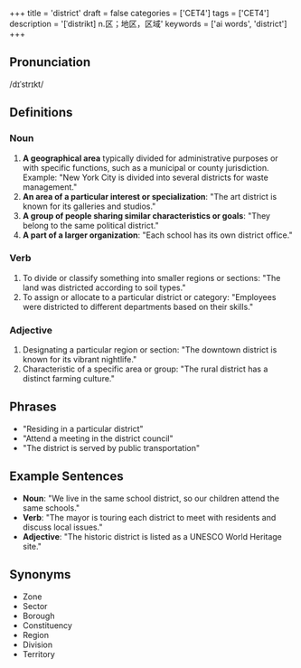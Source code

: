 +++
title = 'district'
draft = false
categories = ['CET4']
tags = ['CET4']
description = '[ˈdistrikt] n.区；地区，区域'
keywords = ['ai words', 'district']
+++

## Pronunciation
/dɪˈstrɪkt/

## Definitions
### Noun
1. **A geographical area** typically divided for administrative purposes or with specific functions, such as a municipal or county jurisdiction. Example: "New York City is divided into several districts for waste management."
2. **An area of a particular interest or specialization**: "The art district is known for its galleries and studios."
3. **A group of people sharing similar characteristics or goals**: "They belong to the same political district."
4. **A part of a larger organization**: "Each school has its own district office."

### Verb
1. To divide or classify something into smaller regions or sections: "The land was districted according to soil types."
2. To assign or allocate to a particular district or category: "Employees were districted to different departments based on their skills."

### Adjective
1. Designating a particular region or section: "The downtown district is known for its vibrant nightlife."
2. Characteristic of a specific area or group: "The rural district has a distinct farming culture."

## Phrases
- "Residing in a particular district"
- "Attend a meeting in the district council"
- "The district is served by public transportation"

## Example Sentences
- **Noun**: "We live in the same school district, so our children attend the same schools."
- **Verb**: "The mayor is touring each district to meet with residents and discuss local issues."
- **Adjective**: "The historic district is listed as a UNESCO World Heritage site."

## Synonyms
- Zone
- Sector
- Borough
- Constituency
- Region
- Division
- Territory
